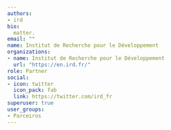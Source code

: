 ```yaml
---
authors:
- ird
bio: 
  matter.
email: ""
name: Institut de Recherche pour le Développement
organizations:
- name: Institut de Recherche pour le Développement
  url: "https://en.ird.fr/"
role: Partner
social:
- icon: twitter
  icon_pack: fab
  link: https://twitter.com/ird_fr
superuser: true
user_groups:
- Parceiros
---
```


